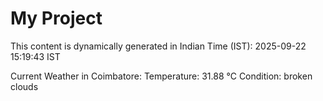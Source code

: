 # My Project

This content is dynamically generated in Indian Time (IST): 2025-09-22 15:19:43 IST


Current Weather in Coimbatore:
Temperature: 31.88 °C
Condition: broken clouds

